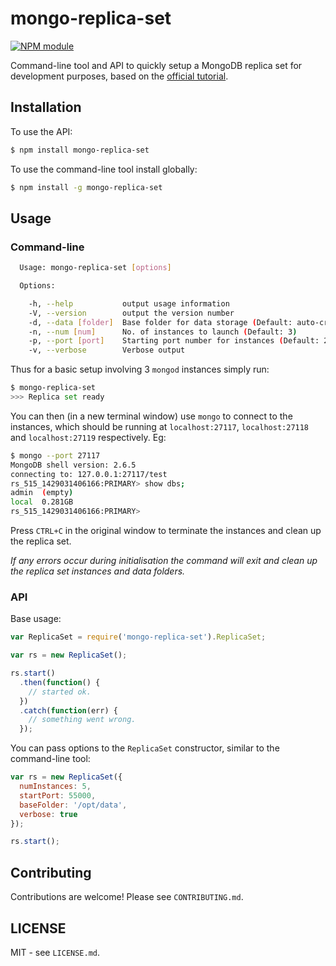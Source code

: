 # mongo-replica-set

[![NPM module](https://badge.fury.io/js/mongo-replica-set.png)](https://badge.fury.io/js/mongo-replica-set)

Command-line tool and API to quickly setup a MongoDB replica set for 
development purposes, based on the [official tutorial](http://docs.mongodb.org/manual/tutorial/deploy-replica-set-for-testing/).

## Installation

To use the API:

```bash
$ npm install mongo-replica-set
```

To use the command-line tool install globally:

```bash
$ npm install -g mongo-replica-set
```

## Usage

### Command-line

```bash
  Usage: mongo-replica-set [options]

  Options:

    -h, --help           output usage information
    -V, --version        output the version number
    -d, --data [folder]  Base folder for data storage (Default: auto-created folder in system temp folder)
    -n, --num [num]      No. of instances to launch (Default: 3)
    -p, --port [port]    Starting port number for instances (Default: 27117)
    -v, --verbose        Verbose output
```

Thus for a basic setup involving 3 `mongod` instances simply run:

```bash
$ mongo-replica-set
>>> Replica set ready
```

You can then (in a new terminal window) use `mongo` to connect to the instances, 
which should be running at `localhost:27117`, `localhost:27118` and 
`localhost:27119` respectively. Eg:

```bash
$ mongo --port 27117
MongoDB shell version: 2.6.5
connecting to: 127.0.0.1:27117/test
rs_515_1429031406166:PRIMARY> show dbs;
admin  (empty)
local  0.281GB
rs_515_1429031406166:PRIMARY> 
```
Press `CTRL+C` in the original window to terminate the instances and clean up 
the replica set.

_If any errors occur during initialisation the command will exit and clean up 
the replica set instances and data folders._

### API

Base usage:

```js
var ReplicaSet = require('mongo-replica-set').ReplicaSet;

var rs = new ReplicaSet();

rs.start()
  .then(function() {
    // started ok.
  })
  .catch(function(err) {
    // something went wrong.
  });
```

You can pass options to the `ReplicaSet` constructor, similar to the command-line 
tool:

```js
var rs = new ReplicaSet({
  numInstances: 5,
  startPort: 55000,       
  baseFolder: '/opt/data',
  verbose: true
});

rs.start();
```

## Contributing

Contributions are welcome! Please see `CONTRIBUTING.md`.

## LICENSE

MIT - see `LICENSE.md`.

